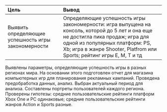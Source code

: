 |        Цель         |      Вывод         |
| :------------------ | :------------------|
|Выявить определяющие успешность игры закономерности|Определяющие успешность игры закономерности: игра выпущена на консоль, которой до 5 лет и она еще не достигла пика продаж; игра для одной из популярных платформ: PS, Xb; игра в жанре Shooter, Platfrom или Sports; рейтинг игры E, M, T и тд|

Выявлены параметры, определяющие успешность игры в разных регионах мира. На основании этого подготовлен отчет для магазина компьютерных игр для планирования
рекламных кампаний. Проведена предобработка данных, анализ. Выбран актуальный период для анализа. Составлены портреты пользователей каждого региона. Проверены
гипотезы: средние пользовательские рейтинги платформ Xbox One и PC одинаковые; средние пользовательские рейтинги жанров Action и Sports разные. 
